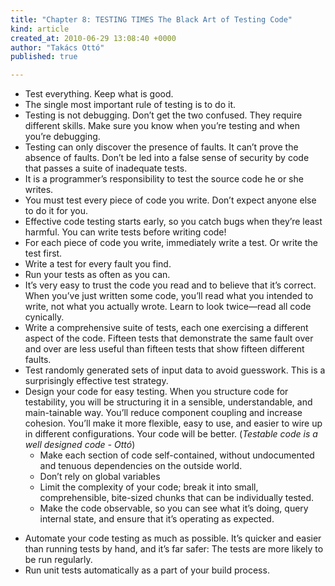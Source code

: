 ```yaml
---
title: "Chapter 8: TESTING TIMES The Black Art of Testing Code"
kind: article
created_at: 2010-06-29 13:08:40 +0000
author: "Takács Ottó"
published: true

---
```

<ul>
    <li>Test everything. Keep what is good.</li>
    <li>The single most important rule of testing is to do it.</li>
    <li>Testing is not debugging. Don&rsquo;t get the two confused. They require different skills. Make sure you know when you&rsquo;re testing and when you&rsquo;re debugging.</li>
    <li>Testing can only discover the presence of faults. It can&rsquo;t prove the absence of faults. Don&rsquo;t be led into a false sense of security by code that passes a suite of inadequate tests.</li>
    <li>It is a programmer&rsquo;s responsibility to test the source code he or she writes.</li>
    <li>You must test every piece of code you write. Don&rsquo;t expect anyone else to do it for you.</li>
    <li>Effective code testing starts early, so you catch bugs when they&rsquo;re least harmful. You can write tests before writing code!</li>
    <li>For each piece of code you write, immediately write a test. Or write the test first.</li>
    <li>Write a test for every fault you find.</li>
    <li>Run your tests as often as you can.</li>
    <li>It&rsquo;s very easy to trust the code you read and to believe that it&rsquo;s correct. When you&rsquo;ve just written some code, you&rsquo;ll read what you intended to write, not what you actually wrote. Learn to look twice&mdash;read all code cynically.</li>
    <li>Write a comprehensive suite of tests, each one exercising a different aspect of the code. Fifteen tests that demonstrate the same fault over and over are less useful than fifteen tests that show fifteen different faults.</li>
    <li>Test randomly generated sets of input data to avoid guesswork. This is a surprisingly effective test strategy.</li>
    <li>Design your code for easy testing. When you structure code for testability, you will be structuring it in a sensible, understandable, and main-tainable way. You&rsquo;ll reduce component coupling and increase cohesion. You&rsquo;ll make it more flexible, easy to use, and easier to wire up in different configurations. Your code will be better. (<em>Testable code is a well designed code - Ottó</em>)
    <ul>
        <li>Make each section of code self-contained, without undocumented and tenuous dependencies on the outside world.</li>
        <li>Don&rsquo;t rely on global variables</li>
        <li>Limit the complexity of your code; break it into small, comprehensible, bite-sized chunks that can be individually tested.</li>
        <li>Make the code observable, so you can see what it&rsquo;s doing, query internal state, and ensure that it&rsquo;s operating as expected.</li>
    </ul>
    </li>
</ul>
<ul>
    <li>Automate your code testing as much as possible. It&rsquo;s quicker and easier than running tests by hand, and it&rsquo;s far safer: The tests are more likely to be run regularly.</li>
    <li>Run unit tests automatically as a part of your build process.</li>
</ul>


<div class='old-comments'></div>